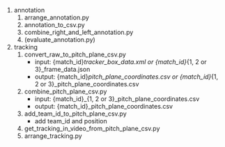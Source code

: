 1. annotation
    1. arrange_annotation.py
    1. annotation_to_csv.py
    1. combine_right_and_left_annotation.py
    1. (evaluate_annotation.py)
1. tracking
    1. convert_raw_to_pitch_plane_csv.py
        * input: {match_id}_tracker_box_data.xml or {match_id}_{1, 2 or 3}_frame_data.json
        * output: {match_id}_pitch_plane_coordinates.csv or {match_id}_{1, 2 or 3}_pitch_plane_coordinates.csv
    1. combine_pitch_plane_csv.py
        * input: {match_id}_{1, 2 or 3}_pitch_plane_coordinates.csv
        * output: {match_id}_pitch_plane_coordinates.csv
    1. add_team_id_to_pitch_plane_csv.py
        * add team_id and position
    1. get_tracking_in_video_from_pitch_plane_csv.py
    1. arrange_tracking.py